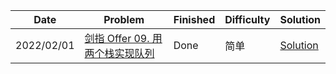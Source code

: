 | Date       | Problem                                                                                             | Finished | Difficulty | Solution                              |
|------------|-----------------------------------------------------------------------------------------------------|----------|------------|---------------------------------------|
| 2022/02/01 | [剑指 Offer 09. 用两个栈实现队列](https://leetcode-cn.com/problems/yong-liang-ge-zhan-shi-xian-dui-lie-lcof/) | Done     | 简单         | [Solution](./src/offer/CQueue.java)   |
